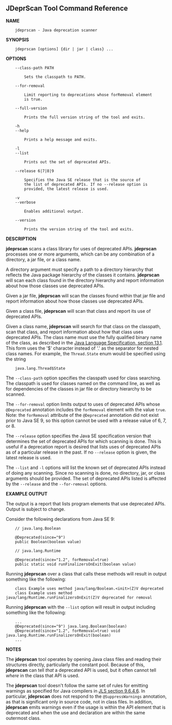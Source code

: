 <!--

Copyright (c) 2016, Oracle and/or its affiliates. All rights reserved.
DO NOT ALTER OR REMOVE COPYRIGHT NOTICES OR THIS FILE HEADER.

This code is free software; you can redistribute it and/or modify it
under the terms of the GNU General Public License version 2 only, as
published by the Free Software Foundation.  Oracle designates this
particular file as subject to the "Classpath" exception as provided
by Oracle in the LICENSE file that accompanied this code.

This code is distributed in the hope that it will be useful, but WITHOUT
ANY WARRANTY; without even the implied warranty of MERCHANTABILITY or
FITNESS FOR A PARTICULAR PURPOSE.  See the GNU General Public License
version 2 for more details (a copy is included in the LICENSE file that
accompanied this code).

You should have received a copy of the GNU General Public License version
2 along with this work; if not, write to the Free Software Foundation,
Inc., 51 Franklin St, Fifth Floor, Boston, MA 02110-1301 USA.

Please contact Oracle, 500 Oracle Parkway, Redwood Shores, CA 94065 USA
or visit www.oracle.com if you need additional information or have any
questions.

-->


JDeprScan Tool Command Reference
-----

**NAME**

        jdeprscan - Java deprecation scanner

**SYNOPSIS**

        jdeprscan [options] {dir | jar | class} ...

**OPTIONS**

        --class-path PATH

            Sets the classpath to PATH.

        --for-removal

            Limit reporting to deprecations whose forRemoval element
            is true.

        --full-version

            Prints the full version string of the tool and exits.

        -h
        --help

            Prints a help message and exits.

        -l
        --list

            Prints out the set of deprecated APIs.

        --release 6|7|8|9

            Specifies the Java SE release that is the source of
            the list of deprecated APIs. If no --release option is
            provided, the latest release is used.

        -v
        --verbose

            Enables additional output.

        --version

            Prints the version string of the tool and exits.

**DESCRIPTION**

**jdeprscan** scans a class library for uses of deprecated APIs.
**jdeprscan** processes one or more arguments, which can be any
combination of a directory, a jar file, or a class name.

A directory argument must specify a path to a directory hierarchy that
reflects the Java package hierarchy of the classes it contains.
**jdeprscan** will scan each class found in the directory hierarchy
and report information about how those classes use deprecated APIs.

Given a jar file, **jdeprscan** will scan the classes found within
that jar file and report information about how those classes use
deprecated APIs.

Given a class file, **jdeprscan** will scan that class and report
its use of deprecated APIs.

Given a class name, **jdeprscan** will search for that class on the
classpath, scan that class, and report information about how that
class uses deprecated APIs. The class name must use the fully
qualified binary name of the class, as described in the
[Java Language Specification, section 13.1][jls131]. This form uses
the '$' character instead of '.' as the separator for nested class names.
For example, the `Thread.State` enum would be specified using the string

        java.lang.Thread$State

The `--class-path` option specifies the classpath used for
class searching. The classpath is used for classes named on the
command line, as well as for dependencies of the classes in jar file
or directory hierarchy to be scanned.

The `--for-removal` option limits output to uses of deprecated APIs
whose `@Deprecated` annotation includes the `forRemoval` element with
the value `true`. Note: the `forRemoval` attribute of the
`@Deprecated` annotation did not exist prior to Java SE 9, so this
option cannot be used with a release value of 6, 7, or 8.

The `--release` option specifies the Java SE specification version
that determines the set of deprecated APIs for which scanning is
done. This is useful if a deprecation report is desired that lists
uses of deprecated APIs as of a particular release in the past. If no
`--release` option is given, the latest release is used.

The `--list` and `-l` options will list the known set of deprecated
APIs instead of doing any scanning. Since no scanning is done,
no directory, jar, or class arguments should be provided. The set
of deprecated APIs listed is affected by the `--release` and the
`--for-removal` options.


**EXAMPLE OUTPUT**

The output is a report that lists program elements that use deprecated
APIs. Output is subject to change.

Consider the following declarations from Java SE 9:

        // java.lang.Boolean

        @Deprecated(since="9")
        public Boolean(boolean value)

        // java.lang.Runtime

        @Deprecated(since="1.2", forRemoval=true)
        public static void runFinalizersOnExit(boolean value)

Running **jdeprscan** over a class that calls these methods will result
in output something like the following:

        class Example uses method java/lang/Boolean.<init>(Z)V deprecated
        class Example uses method java/lang/Runtime.runFinalizersOnExit(Z)V deprecated for removal

Running **jdeprscan** with the `--list` option will result in output
including something like the following:

        ...
        @Deprecated(since="9") java.lang.Boolean(boolean)
        @Deprecated(since="1.2", forRemoval=true) void java.lang.Runtime.runFinalizersOnExit(boolean)
        ...

**NOTES**

The **jdeprscan** tool operates by opening Java class files and
reading their structures directly, particularly the constant
pool. Because of this, **jdeprscan** can tell _that_ a deprecated API
is used, but it often cannot tell _where_ in the class that API is
used.

The **jdeprscan** tool doesn't follow the same set of rules for
emitting warnings as specified for Java compilers in [JLS section
9.6.4.6][jls9646]. In particular, **jdeprscan** does not respond to
the `@SuppressWarnings` annotation, as that is significant only in
source code, not in class files. In addition, **jdeprscan** emits
warnings even if the usage is within the API element that is
deprecated and when the use and declaration are within the same
outermost class.

[jls9646]: http://docs.oracle.com/javase/specs/jls/se8/html/jls-9.html#jls-9.6.4.6

[jls131]: http://docs.oracle.com/javase/specs/jls/se8/html/jls-13.html#jls-13.1
